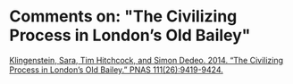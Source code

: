 # Comments on: "The Civilizing Process in London’s Old Bailey"
[Klingenstein, Sara, Tim Hitchcock, and Simon Dedeo. 2014. “The Civilizing Process in London’s Old Bailey.” PNAS 111(26):9419-9424.](http://www.pnas.org/content/111/26/9419.full)
